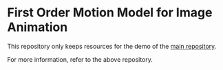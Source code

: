 # First Order Motion Model for Image Animation
This repository only keeps resources for the demo of the [main repository](https://github.com/Anshulsm12/First-order-motion-model).

For more information, refer to the above repository.
